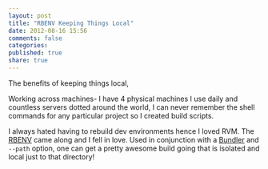 ```yaml
---
layout: post
title: "RBENV Keeping Things Local"
date: 2012-08-16 15:56
comments: false
categories: 
published: true
share: true
---
```


The benefits of keeping things local, 

Working across machines- I have 4 physical machines I use daily and countless servers dotted around the world, I can never remember the shell commands for any particular project so I created build scripts. 

I always hated having to rebuild dev environments hence I loved RVM. The [RBENV][1] came along and I fell in love. Used in conjunction with a [Bundler][3] and `--path` option, one can get a pretty awesome build going that is isolated and local just to that directory!

[1]: https://github.com/sstephenson/rbenv/
[2]: https://github.com/sstephenson/ruby-build/
[3]: http://gembundler.com/